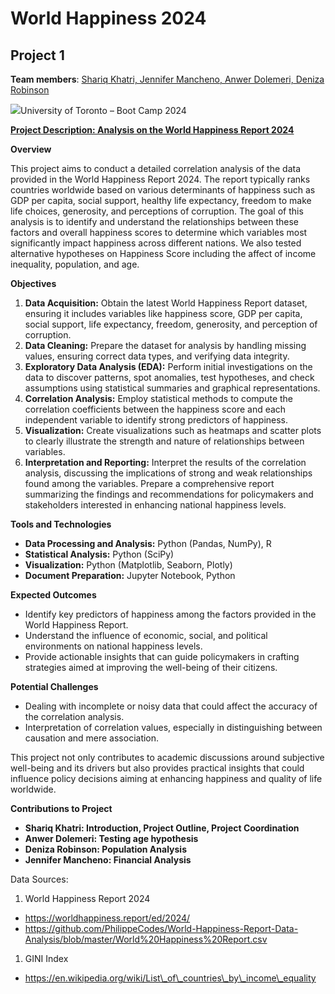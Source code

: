 


# World Happiness 2024

## Project 1
**Team members**: <u>Shariq Khatri, Jennifer Mancheno, Anwer Dolemeri, Deniza Robinson</u>










![](Aspose.Words.f0d67c30-c4ae-4024-81fc-f753c73be8a4.001.png)University of Toronto – Boot Camp 2024

















<u>**Project Description: Analysis on the World Happiness Report 2024**</u>

**Overview**

This project aims to conduct a detailed correlation analysis of the data provided in the World Happiness Report 2024. The report typically ranks countries worldwide based on various determinants of happiness such as GDP per capita, social support, healthy life expectancy, freedom to make life choices, generosity, and perceptions of corruption. The goal of this analysis is to identify and understand the relationships between these factors and overall happiness scores to determine which variables most significantly impact happiness across different nations. We also tested alternative hypotheses on Happiness Score including the affect of income inequality, population, and age.

**Objectives**

1. **Data Acquisition:** Obtain the latest World Happiness Report dataset, ensuring it includes variables like happiness score, GDP per capita, social support, life expectancy, freedom, generosity, and perception of corruption.
1. **Data Cleaning:** Prepare the dataset for analysis by handling missing values, ensuring correct data types, and verifying data integrity.
1. **Exploratory Data Analysis (EDA):** Perform initial investigations on the data to discover patterns, spot anomalies, test hypotheses, and check assumptions using statistical summaries and graphical representations.
1. **Correlation Analysis:** Employ statistical methods to compute the correlation coefficients between the happiness score and each independent variable to identify strong predictors of happiness.
1. **Visualization:** Create visualizations such as heatmaps and scatter plots to clearly illustrate the strength and nature of relationships between variables.
1. **Interpretation and Reporting:** Interpret the results of the correlation analysis, discussing the implications of strong and weak relationships found among the variables. Prepare a comprehensive report summarizing the findings and recommendations for policymakers and stakeholders interested in enhancing national happiness levels.

**Tools and Technologies**

- **Data Processing and Analysis:** Python (Pandas, NumPy), R
- **Statistical Analysis:** Python (SciPy)
- **Visualization:** Python (Matplotlib, Seaborn, Plotly)
- **Document Preparation:** Jupyter Notebook, Python


**Expected Outcomes**

- Identify key predictors of happiness among the factors provided in the World Happiness Report.
- Understand the influence of economic, social, and political environments on national happiness levels.
- Provide actionable insights that can guide policymakers in crafting strategies aimed at improving the well-being of their citizens.

**Potential Challenges**

- Dealing with incomplete or noisy data that could affect the accuracy of the correlation analysis.
- Interpretation of correlation values, especially in distinguishing between causation and mere association.

This project not only contributes to academic discussions around subjective well-being and its drivers but also provides practical insights that could influence policy decisions aiming at enhancing happiness and quality of life worldwide.

**Contributions to Project**

- **Shariq Khatri: Introduction, Project Outline, Project Coordination**
- **Anwer Dolemeri: Testing age hypothesis**
- **Deniza Robinson: Population Analysis**
- **Jennifer Mancheno: Financial Analysis**

Data Sources:

1) World Happiness Report 2024
- <https://worldhappiness.report/ed/2024/>
- <https://github.com/PhilippeCodes/World-Happiness-Report-Data-Analysis/blob/master/World%20Happiness%20Report.csv>
1) GINI Index
- https://en.wikipedia.org/wiki/List\_of\_countries\_by\_income\_equality

